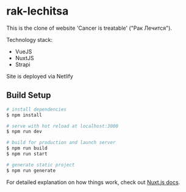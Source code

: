 # rak-lechitsa

This is the clone of website 'Cancer is treatable' ("Рак Лечится").

Technology stack:
* VueJS
* NuxtJS
* Strapi

Site is deployed via Netlify

## Build Setup

```bash
# install dependencies
$ npm install

# serve with hot reload at localhost:3000
$ npm run dev

# build for production and launch server
$ npm run build
$ npm run start

# generate static project
$ npm run generate
```

For detailed explanation on how things work, check out [Nuxt.js docs](https://nuxtjs.org).
